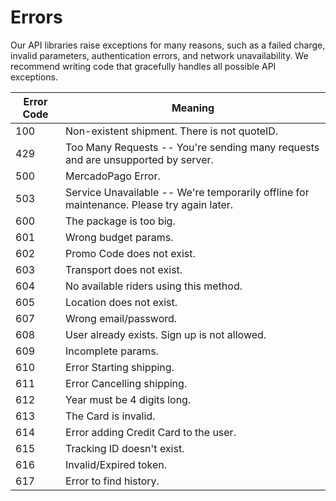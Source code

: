 # Errors

Our API libraries raise exceptions for many reasons, such as a failed charge, invalid parameters, authentication errors, and network unavailability. We recommend writing code that gracefully handles all possible API exceptions.


Error Code | Meaning
---------- | -------
100	| Non-existent shipment. There is not quoteID.
429	| Too Many Requests -- You're sending many requests and are unsupported by server.
500	| MercadoPago Error.
503	| Service Unavailable -- We're temporarily offline for maintenance. Please try again later.
600	| The package is too big.
601	| Wrong budget params.
602	| Promo Code does not exist.
603	| Transport does not exist.
604	| No available riders using this method.
605	| Location does not exist.
607	| Wrong email/password.
608	| User already exists. Sign up is not allowed.
609	| Incomplete params.
610	| Error Starting shipping.
611	| Error Cancelling shipping.
612	| Year must be 4 digits long.
613	| The Card is invalid.
614	| Error adding Credit Card to the user.
615	| Tracking ID doesn't exist.
616	| Invalid/Expired token.
617	| Error to find history.
